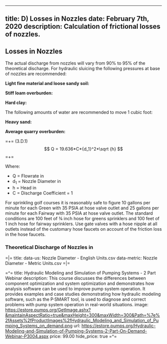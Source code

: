 -----
title:  D) Losses in Nozzles
date: February 7th, 2020
description: Calculation of frictional losses of nozzles. 
-----

## Losses in Nozzles

The actual discharge from nozzles will vary from
90% to 95% of the theoretical discharge.
For hydraulic sluicing the following pressures at
base of nozzles are recommended:


**Light fine material and loose sandy soil:** <units us = "50 to 75 psig" metric = "345 to 517 kPa"/>

**Stiff loam overburden:** <units us = "100 to 125 psig" metric = "690 to 862 kPa"/>

**Hard clay:** <units us = "150 to 200 psig" metric = "1034 to 1379 kPa"/>


The following amounts of water are recommended to move 1 cubic foot:

**Heavy sand:** <units us = "20 cubic feet of water" metric = "0.57 cubic meters of water"/>

**Average quarry overburden:** <units us = "8 to 10 cubic feet of water" metric = "0.23 to 0.28 cubic meters of water"/>



=+= 
<span class='equation-label'>(3.D.1)</span>
$$  Q = 19.636*C*{d_1}^2*\sqrt {h} $$
=+= 

Where:

- Q  = Flowrate in <units us = "gallons per minute" metric = "m^3^/s"/>
- d<sub>1</sub> = Nozzle Diameter in <units us = "inches" metric = "inches"/>
- h = Head in <units us = "feet" metric = "meters"/> 
- C = Discharge Coefficient = 1

For sprinkling golf courses it is reasonably safe to figure 10 gallons per minute
for each Green with 35 PSIA at hose valve outlet and 25 gallons per minute for each 
Fairway with 35 PSIA at hose valve outlet. The standard conditions are 100 feet of 
¾ inch hose for greens sprinklers and 100 feet of 1 inch hose for fairway sprinklers.
Use gate valves with a hose nipple at all outlets instead of the customary hose faucets 
on account of the friction loss in the hose faucets.

### Theoretical Discharge of Nozzles in <units us = "Gallons per Minute" metric = "m^3^/s"/>


=|=
title: 
data-us: Nozzle Diameter - English Units.csv
data-metric: Nozzle Diameter - Metric Units.csv
=|=



=^=
title: Hydraulic Modeling and Simulation of Pumping Systems - 2 Part Webinar
description: This course discusses the differences between component optimization and system optimization and demonstrates how analysis software can be used to improve pump system operation. It provides examples and case studies demonstrating how hydraulic modeling software, such as the P·SMART tool, is used to diagnose and correct problems with pump system operation in real-world situations.
image: https://estore.pumps.org/GetImage.ashx?&maintainAspectRatio=true&maxHeight=300&maxWidth=300&Path=%7e%2fAssets%2fProductImages%2fHydraulic_Modeling_and_Simulation_of_Pumping_Systems_on_demand.png
url: https://estore.pumps.org/Hydraulic-Modeling-and-Simulation-of-Pumping-Systems-2-Part-On-Demand-Webinar-P3004.aspx
price: 99.00
hide_price: true
=^=